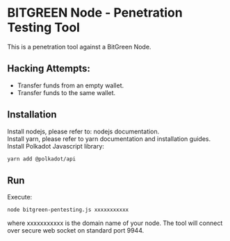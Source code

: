 # BITGREEN Node - Penetration Testing Tool

This is a penetration tool against a BitGreen Node.

## Hacking Attempts:

- Transfer funds from an empty wallet.
- Transfer funds to the same wallet.

## Installation  
  
Install nodejs, please refer to: nodejs documentation.    
Install yarn, please refer to yarn documentation and installation guides.  
Install Polkadot Javascript library:  
```sh
yarn add @polkadot/api  
```  
  
## Run  

Execute:    
```sh
node bitgreen-pentesting.js xxxxxxxxxxx
```
where xxxxxxxxxxx is the domain name of your node. The tool will connect over secure web socket on standard port 9944.  

 
